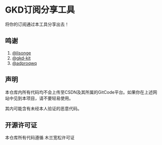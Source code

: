 # GKD订阅分享工具

将你的订阅通过本工具分享出去！

## 鸣谢

1. [@lisonge](https://github.com/lisonge)
2. [@gkd-kit](https://github.com/gkd-kit)
3. [@adproqwq](https://github.com/adproqwq)

## 声明

本仓库内所有代码均不会上传至CSDN及其所属的GitCode平台。如果你在上述网站中见到本项目，请不要轻易使用。

其内可能含有未经本人验证的恶意代码。

## 开源许可证

本仓库所有代码遵循 木兰宽松许可证